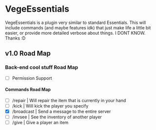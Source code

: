 # VegeEssentials

VegeEssentials is a plugin very similar to standard Essentials. This will include commands (and maybe features idk) that just make life a little bit easier, or provide more detailed verbose about things. I DONT KNOW. Thanks :D

## v1.0 Road Map

### Back-end cool stuff Road Map
- [ ] Permission Support

#### Commands Road Map
- [ ] /repair | Will repair the item that is currently in your hand
- [ ] /kick | Will kick the player you specify
- [x] /broadcast | Send a message to the entire server
- [ ] /invsee | See the inventory of another player
- [ ] /give | Give a player an item
